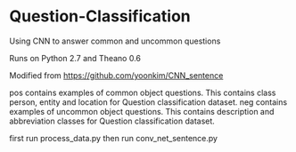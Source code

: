 # Question-Classification
Using CNN to answer common and uncommon questions

Runs on Python 2.7 and Theano 0.6

Modified from https://github.com/yoonkim/CNN_sentence

pos contains examples of common object questions. This contains class person, entity and location for Question classification dataset. 
neg contains examples of uncommon object questions. This contains description and abbreviation classes for Question classification dataset.

first run process_data.py
then run conv_net_sentence.py
